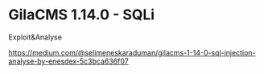 # GilaCMS 1.14.0 - SQLi

Exploit&Analyse 

https://medium.com/@selimeneskaraduman/gilacms-1-14-0-sql-injection-analyse-by-enesdex-5c3bca636f07
